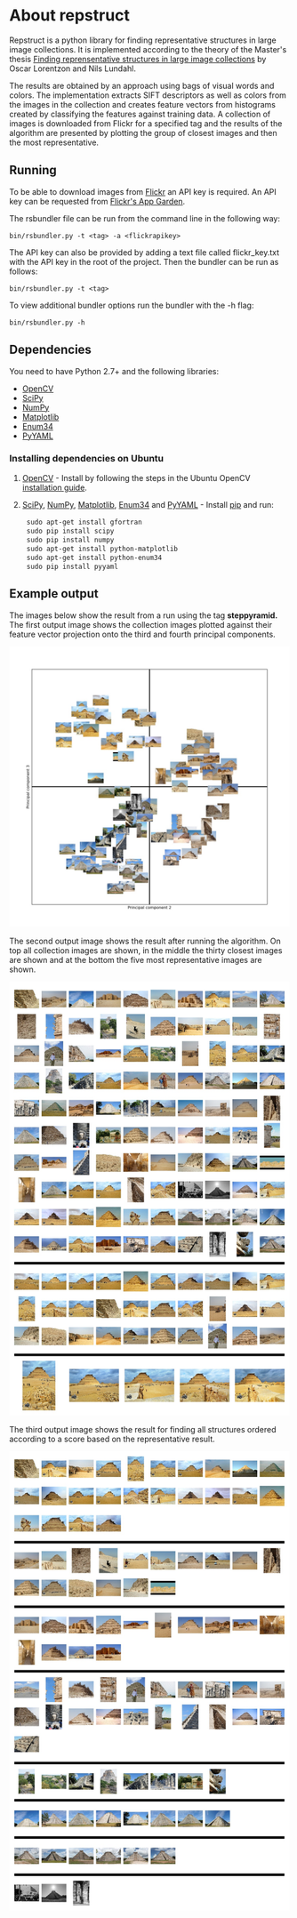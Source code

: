 # About repstruct

Repstruct is a python library for finding representative structures in large image collections. It is implemented according to the theory of the Master's thesis [Finding reprensentative structures in large image collections](http://www2.maths.lth.se/vision/education/pages/OscarNils09/) by Oscar Lorentzon and Nils Lundahl.

The results are obtained by an approach using bags of visual words and colors. The implementation extracts SIFT descriptors as well as colors from the images in the collection and creates feature vectors from histograms created by classifying the features against training data. A collection of images is downloaded from Flickr for a specified tag and the results of the algorithm are presented by plotting the group of closest images and then the most representative.

## Running
To be able to download images from [Flickr](https://www.flickr.com/) an API key is required. An API key can be requested from [Flickr's App Garden](https://www.flickr.com/services/apps/create/).

The rsbundler file can be run from the command line in the following way:

	bin/rsbundler.py -t <tag> -a <flickrapikey>

The API key can also be provided by adding a text file called flickr_key.txt with the API key in the root of the project. Then the bundler can be run as follows:

	bin/rsbundler.py -t <tag>

To view additional bundler options run the bundler with the -h flag:
	
	bin/rsbundler.py -h

## Dependencies
You need to have Python 2.7+ and the following libraries:

* [OpenCV][]
* [SciPy][]
* [NumPy][]
* [Matplotlib][]
* [Enum34][]
* [PyYAML][]

### Installing dependencies on Ubuntu

1. [OpenCV][] - Install by following the steps in the Ubuntu OpenCV [installation guide](https://help.ubuntu.com/community/OpenCV).

2. [SciPy][], [NumPy][], [Matplotlib][], [Enum34][] and [PyYAML][] - Install [pip](https://pypi.python.org/pypi/pip) and run:

        sudo apt-get install gfortran
        sudo pip install scipy
        sudo pip install numpy
        sudo apt-get install python-matplotlib
        sudo apt-get install python-enum34
        sudo pip install pyyaml

## Example output

The images below show the result from a run using the tag **steppyramid.** The first output image shows the collection images plotted against their feature vector projection onto the third and fourth principal components. 

![PCA](example/pca.jpg)

The second output image shows the result after running the algorithm. On top all collection images are shown, in the middle the thirty closest images are shown and at the bottom the five most representative images are shown.

![Representative](example/representative.jpg)

The third output image shows the result for finding all structures ordered according to a score based on the representative result.

![Structures](example/structures.jpg)

[OpenCV]: http://opencv.org/ (Computer vision and machine learning software library)
[NumPy]: http://www.numpy.org/ (Scientific computing with Python)
[SciPy]: http://www.scipy.org/ (Fundamental library for scientific computing)
[Matplotlib]: http://matplotlib.sourceforge.net (Plotting in python)
[Enum34]: https://pypi.python.org/pypi/enum34 (Enum support in python 2.*)
[PyYAML]: http://pyyaml.org/ (YAML implementations for Python)